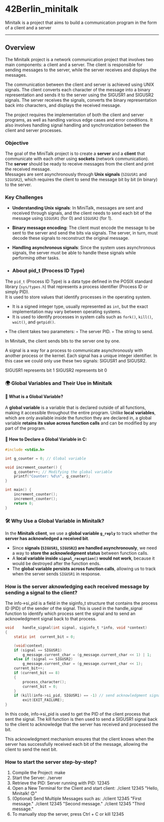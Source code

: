 # 42Berlin_minitalk
Minitalk is a project that aims to build a communication program in the form of a client and a server

---
<h2>Overview</h2>

The Minitalk project is a network communication project that involves two main components: a client and a server. The client is responsible for sending messages to the server, while the server receives and displays the messages.

The communication between the client and server is achieved using UNIX signals. The client converts each character of the message into a binary representation and sends it to the server using the SIGUSR1 and SIGUSR2 signals. The server receives the signals, converts the binary representation back into characters, and displays the received message.

The project requires the implementation of both the client and server programs, as well as handling various edge cases and error conditions. It also involves handling signal handling and synchronization between the client and server processes.

### Objective
The goal of the MiniTalk project is to create a **server** and a **client** that communicate with each other using **sockets** (network communication).  
The **server** should be ready to receive messages from the client and print the received message.  
Messages are sent asynchronously through **Unix signals** (`SIGUSR1` and `SIGUSR2`), which requires the client to send the message bit by bit (in binary) to the server.

### Key Challenges
- **Understanding Unix signals**: In MiniTalk, messages are sent and received through signals, and the client needs to send each bit of the message using `SIGUSR1` (for 0) and `SIGUSR2` (for 1).
  
- **Binary message encoding**: The client must encode the message to be sent to the server and send the bits via signals. The server, in turn, must decode these signals to reconstruct the original message.
  
- **Handling asynchronous signals**: Since the system uses asynchronous signals, the server must be able to handle these signals while performing other tasks.

- ### About pid_t (Process ID Type)

The `pid_t` (Process ID Type) is a data type defined in the POSIX standard library (`sys/types.h`) that represents a process identifier (Process ID or simply PID).  
It is used to store values that identify processes in the operating system.

- It is a signed integer type, usually represented as `int`, but the exact implementation may vary between operating systems.
- It is used to identify processes in system calls such as `fork()`, `kill()`, `wait()`, and `getpid()`.

• The client takes two parameters:
◦ The server PID.
◦ The string to send.

In Minitalk, the client sends bits to the server one by one.

A signal is a way for a process to communicate asynchronously with another process or the kernel.
Each signal has a unique integer identifier. In this case we could only use these two signals: SIGUSR1 and SIGUSR2.

SIGUSR1 represents bit 1
SIGUSR2 represents bit 0
  

### 🌍 Global Variables and Their Use in Minitalk

#### 🔹 What is a Global Variable?
A **global variable** is a variable that is declared outside of all functions, making it accessible throughout the entire program. Unlike **local variables**, which are only available inside the function they are declared in, a global variable **retains its value across function calls** and can be modified by any part of the program.

#### 🔹 How to Declare a Global Variable in C:
```c
#include <stdio.h>

int g_counter = 0; // Global variable

void increment_counter() {
    g_counter++; // Modifying the global variable
    printf("Counter: %d\n", g_counter);
}

int main() {
    increment_counter();
    increment_counter();
    return 0;
}
```

### 🛠 Why Use a Global Variable in Minitalk?

In the **Minitalk client**, we use a **global variable `g_reply`** to track whether the **server has acknowledged a received bit**.

- Since **signals (`SIGUSR1`, `SIGUSR2`) are handled asynchronously**, we need a way to **store the acknowledgment status** between function calls.
- A **local variable inside `signal_reception()` would not work**, because it would be destroyed after the function ends.
- The **global variable persists across function calls**, allowing us to track when the server sends `SIGUSR1` in response.

### How is the server aknowledging each received message by sending a signal to the client?

The info->si_pid is a field in the siginfo_t structure that contains the process ID (PID) of the sender of the signal. This is used in the handle_signal function to identify which process sent the signal and to send an acknowledgment signal back to that process.

```c
void	handle_signal(int signal, siginfo_t *info, void *context)
{
    static int	current_bit = 0;

    (void)context;
    if (signal == SIGUSR1)
        g_message.current_char = (g_message.current_char << 1) | 1;
    else if (signal == SIGUSR2)
        g_message.current_char = (g_message.current_char << 1);
    current_bit++;
    if (current_bit == 8)
    {
        process_character();
        current_bit = 0;
    }
    if (kill(info->si_pid, SIGUSR1) == -1) // send acknowledgment signal to the client
        exit(EXIT_FAILURE);
}
```

In this code, info->si_pid is used to get the PID of the client process that sent the signal. The kill function is then used to send a SIGUSR1 signal back to the client to acknowledge that the server has received and processed the bit.

This acknowledgment mechanism ensures that the client knows when the server has successfully received each bit of the message, allowing the client to send the next bit.


### How to start the server step-by-step?

1. Compile the Project: make
2. Start the Server: ./server
3. Retrieve the PID: Server running with PID: 12345
4. Open a New Terminal for the Client and start client: ./client 12345 "Hello, Minitalk! 😊"
5. (Optional) Send Multiple Messages such as:
./client 12345 "First message."
./client 12345 "Second message."
./client 12345 "Third message."
6. To manually stop the server, press Ctrl + C or kill 12345




